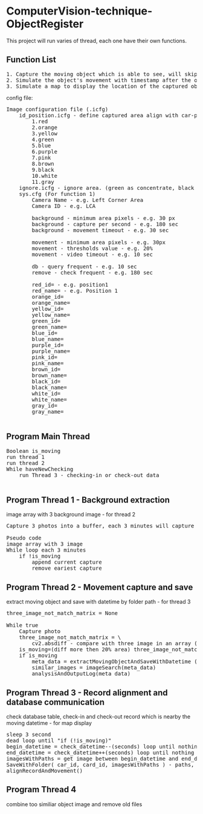 # ComputerVision-technique-ObjectRegister

This project will run varies of thread, each one have their own functions.

## Function List
<pre>
1. Capture the moving object which is able to see, will skip the remarked irrelevant area.
2. Simulate the object's movement with timestamp after the object was captured.
3. Simulate a map to display the location of the captured objects.
</pre>

config file:
<pre>
Image configuration file (.icfg)
    id_position.icfg - define captured area align with car-parking position. (For function 3)
        1.red 
        2.orange 
        3.yellow 
        4.green 
        5.blue 
        6.purple 
        7.pink 
        8.brown 
        9.black 
        10.white 
        11.gray
    ignore.icfg - ignore area. (green as concentrate, black as ignore) (For function 1)
    sys.cfg (For function 1)
        Camera Name - e.g. Left Corner Area
        Camera ID - e.g. LCA
        
        background - minimum area pixels - e.g. 30 px
        background - capture per second - e.g. 180 sec
        background - movement timeout - e.g. 30 sec
        
        movement - minimum area pixels - e.g. 30px
        movement - thresholds value - e.g. 20%
        movement - video timeout - e.g. 10 sec
        
        db - query frequent - e.g. 10 sec
        remove - check frequent - e.g. 180 sec
        
        red_id= - e.g. position1
        red_name= - e.g. Position 1
        orange_id=
        orange_name=
        yellow_id=
        yellow_name=
        green_id=
        green_name=
        blue_id=
        blue_name=
        purple_id=
        purple_name=
        pink_id=
        pink_name=
        brown_id=
        brown_name=
        black_id=
        black_name=
        white_id=
        white_name=
        gray_id=
        gray_name=

</pre>

## Program Main Thread

<pre>
Boolean is_moving
run thread 1
run thread 2
While haveNewChecking
    run Thread 3 - checking-in or check-out data

</pre>

## Program Thread 1 - Background extraction
image array with 3 background image - for thread 2
<pre>
Capture 3 photos into a buffer, each 3 minutes will capture a photo to append to this buffer and remove the eariest one.

Pseudo code
image array with 3 image
While loop each 3 minutes
    if !is_moving
        append current capture
        remove eariest capture
</pre>

##  Program Thread 2 - Movement capture and save
extract moving object and save with datetime by folder path - for thread 3
<pre>
three_image_not_match_matrix = None

While true
    Capture photo
    three_image_not_match_matrix = \
        cv2.absdiff - compare with three image in an array (pixels that different with all three image, image with 1, 2 and 3)
    is_moving=(diff more then 20% area) three_image_not_match_matrix
    if is_moving
        meta_data = extractMovingObjectAndSaveWithDatetime ( three_image_not_match_matrix )
        similar_images = imageSearch(meta_data)
        analysisAndOutputLog(meta_data)
</pre>


##  Program Thread 3 - Record alignment and database communication
check database table, check-in and check-out record which is nearby the moving datetime - for map display
<pre>
sleep 3 second
dead loop until "if (!is_moving)"
begin_datetime = check_datetime--(seconds) loop until nothing to move (datetime as folder path = have movement)
end_datetime = check_datetime++(seconds) loop until nothing to move (datetime as folder path = have movement)
imagesWithPaths = get image between begin_datetime and end_datetime
SaveWithFolder( car_id, card_id, imagesWithPaths ) - paths, car_id, card_id
alignRecordAndMovement()
</pre>

##  Program Thread 4
combine too similiar object image and remove old files

